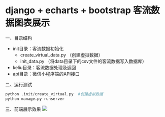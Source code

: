 # django + echarts + bootstrap 客流数据图表展示
一、目录结构  
* init目录：客流数据初始化  
    - create_virtual_data.py （创建虚拟数据）  
    - init_data.py （将data目录下的csv文件的客流数据写入数据库）
* keliu目录：客流数据处理及返回
* api目录：微信小程序端的API接口

二、运行测试
```python
python .init/create_virtual.py  #创建虚拟数据
python manage.py runserver
```

三、前端展示效果
<img src="http://qiniu.caizhenwei.top/demo2020-07-28.gif" />
